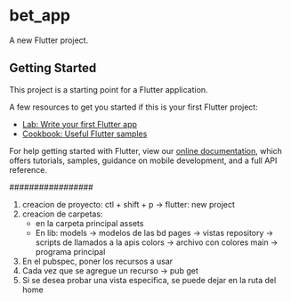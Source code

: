 # bet_app

A new Flutter project.

## Getting Started

This project is a starting point for a Flutter application.

A few resources to get you started if this is your first Flutter project:

- [Lab: Write your first Flutter app](https://flutter.dev/docs/get-started/codelab)
- [Cookbook: Useful Flutter samples](https://flutter.dev/docs/cookbook)

For help getting started with Flutter, view our
[online documentation](https://flutter.dev/docs), which offers tutorials,
samples, guidance on mobile development, and a full API reference.

#################
1. creacion de proyecto: ctl + shift + p -> flutter: new project
2. creacion de carpetas: 
    - en la carpeta principal assets
    - En lib: 
        models -> modelos de las bd
        pages -> vistas
        repository -> scripts de llamados a la apis
        colors -> archivo con colores
        main -> programa principal
3. En el pubspec, poner los recursos a usar
4. Cada vez que se agregue un recurso -> pub get
5. Si se desea probar una vista especifica, se puede dejar en la ruta del home

